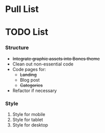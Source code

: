 # Pull List

# TODO List

### Structure

- ~~Integrate graphic assets into Bones theme~~
- Clean out non-essential code
- Code pages for:
  - ~~Landing~~
  - Blog post
  - ~~Categories~~
- Refactor if necessary

### Style

1. Style for mobile
2. Style for tablet
3. Style for desktop
